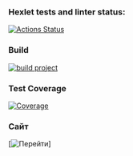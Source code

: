### Hexlet tests and linter status:

[![Actions Status](https://github.com/leokalentev/java-project-99/actions/workflows/hexlet-check.yml/badge.svg)](https://github.com/leokalentev/java-project-99/actions)

### Build

[![build project](https://github.com/leokalentev/java-project-99/actions/workflows/main.yml/badge.svg)](https://github.com/leokalentev/java-project-99/actions/workflows/main.yml)

### Test Coverage

[![Coverage](https://sonarcloud.io/api/project_badges/measure?project=leokalentev_java-project-99&metric=coverage)](https://sonarcloud.io/summary/new_code?id=leokalentev_java-project-99)

### Сайт

[![Перейти](https://java-project-99-uybr.onrender.com)]
